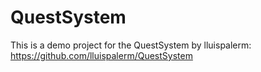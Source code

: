 # QuestSystem
This is a demo project for the QuestSystem by lluispalerm: https://github.com/lluispalerm/QuestSystem

